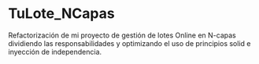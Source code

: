 # TuLote_NCapas
Refactorización de mi proyecto de gestión de lotes Online en N-capas dividiendo las responsabilidades y optimizando el uso de principios solid e inyección de independencia.
